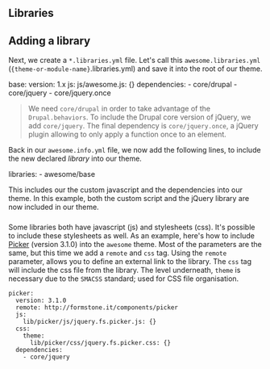 ## Libraries

## Adding a library

Next, we create a `*.libraries.yml` file. Let's call this `awesome.libraries.yml` (`{theme-or-module-name}`.libraries.yml) and save it into the root of our theme.

  base:
    version: 1.x
    js:
      js/awesome.js: {}
    dependencies:
      - core/drupal
      - core/jquery
      - core/jquery.once

> We need `core/drupal` in order to take advantage of the `Drupal.behaviors`. To include the Drupal core version of jQuery, we add `core/jquery`. The final dependency is `core/jquery.once`, a jQuery plugin allowing to only apply a function once to an element.

Back in our `awesome.info.yml` file, we now add the following lines, to include the new declared *library* into our theme.

  libraries:
    - awesome/base

This includes our the custom javascript and the dependencies into our theme. In this example, both the custom script and the jQuery library are now included in our theme.

###

Some libraries both have javascript (js) and stylesheets (css). It's possible to
include these stylesheets as well. As an example, here's how to include
[Picker](http://formstone.it/components/picker) (version 3.1.0) into the
`awesome` theme. Most of the parameters are the same, but this time we add a
`remote` and `css` tag. Using the `remote` parameter, allows you to define an
external link to the library. The `css` tag will include the css file from the
library. The level underneath, `theme` is necessary due to the `SMACSS`
standard; used for CSS file organisation.

    picker:
      version: 3.1.0
      remote: http://formstone.it/components/picker
      js:
        lib/picker/js/jquery.fs.picker.js: {}
      css:
        theme:
          lib/picker/css/jquery.fs.picker.css: {}
      dependencies:
        - core/jquery
